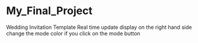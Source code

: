 # My_Final_Project
Wedding Invitation Template
Real time update display on the right hand side
change the mode color if you click on the mode button
